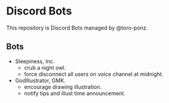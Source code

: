 # Discord Bots

This repository is Discord Bots managed by @toro-ponz.

## Bots

* Sleepiness, Inc.
  * crub a night owl.
  * force disconnect all users on voice channel at midnight.
* GodIllustrator, GMK.
  * encourage drawing illustration.
  * notify tips and illust time announcement.
